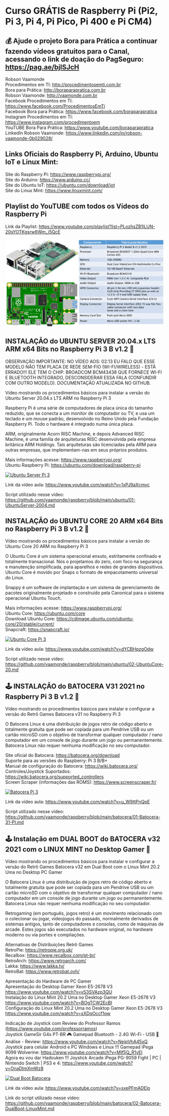 # Curso GRÁTIS de Raspberry Pi (Pi2, Pi 3, Pi 4, Pi Pico, Pi 400 e Pi CM4)

## 💰 Ajude o projeto Bora para Prática a continuar fazendo vídeos gratuitos para o Canal, acessando o link de doação do PagSeguro: https://pag.ae/bjlSJcH

Robson Vaamonde<br>
Procedimentos em TI: http://procedimentosemti.com.br<br>
Bora para Prática: http://boraparapratica.com.br<br>
Robson Vaamonde: http://vaamonde.com.br<br>
Facebook Procedimentos em TI: https://www.facebook.com/ProcedimentosEmTi<br>
Facebook Bora para Prática: https://www.facebook.com/boraparapratica<br>
Instagram Procedimentos em TI: https://www.instagram.com/procedimentoem<br>
YouTUBE Bora Para Prática: https://www.youtube.com/boraparapratica<br>
LinkedIn Robson Vaamonde: https://www.linkedin.com/in/robson-vaamonde-0b029028/<br>

## **Links Oficiais do Raspberry Pi, Arduino, Ubuntu IoT e Linux Mint:**
Site do Raspberry Pi: https://www.raspberrypi.org/<br>
Site do Arduino: https://www.arduino.cc/<br>
Site do Ubuntu IoT: https://ubuntu.com/download/iot<br>
Site do Linux Mint: https://www.linuxmint.com/​

## **Playlist do YouTUBE com todos os Vídeos do Raspberry Pi**
Link da Playlist: https://www.youtube.com/playlist?list=PLozhsZB1lLUN-20sYOTKgsrw6Wm_j5QcE

![Raspberry Pi 3](pi3.png)

## **INSTALAÇÃO do UBUNTU SERVER 20.04.x LTS ARM x64 Bits no Raspberry Pi 3 B v1.2 🐧**

OBSERVAÇÃO IMPORTANTE: NO VÍDEO AOS: 02:13 EU FALO QUE ESSE MODELO NÃO TEM PLACA DE REDE SEM-FIO (WI-FI/WIRELESS) - ESTÁ ERRADO!!! ELE TEM O CHIP: BROADCOM BCM43438 QUE FORNECE WI-FI E BLUETOOTH INTEGRADO, DESCONSIDERAR ESSA FALA (CONFUNDIR COM OUTRO MODELO). DOCUMENTAÇÃO ATUALIZADA NO GITHUB.

Vídeo mostrando os procedimentos básicos para instalar a versão do Ubuntu Server 20.04.x LTS ARM no Raspberry Pi 3

Raspberry Pi é uma série de computadores de placa única do tamanho reduzido, que se conecta a um monitor de computador ou TV, e usa um teclado e um mouse padrão, desenvolvido no Reino Unido pela Fundação Raspberry Pi. Todo o hardware é integrado numa única placa.

ARM, originalmente Acorn RISC Machine, e depois Advanced RISC Machine, é uma família de arquiteturas RISC desenvolvida pela empresa britânica ARM Holdings. Tais arquiteturas são licenciadas pela ARM para outras empresas, que implementam-nas em seus próprios produtos.

Mais informações acesse: https://www.raspberrypi.org/<br>
Ubuntu Raspberry Pi: https://ubuntu.com/download/raspberry-pi

[![Ubuntu Server Pi 3](http://img.youtube.com/vi/1xPJ9aXcmvc/0.jpg)](https://www.youtube.com/watch?v=1xPJ9aXcmvc "Ubuntu Server Pi 3")

Link da vídeo aula: https://www.youtube.com/watch?v=1xPJ9aXcmvc

Script utilizado nesse vídeo: https://github.com/vaamonde/raspberry/blob/main/ubuntu/01-UbuntuServer-2004.md

## **INSTALAÇÃO do UBUNTU CORE 20 ARM x64 Bits no Raspberry Pi 3 B v1.2 🐧**

Vídeo mostrando os procedimentos básicos para instalar a versão do Ubuntu Core 20 ARM no Raspberry Pi 3

O Ubuntu Core é um sistema operacional enxuto, estritamente confinado e totalmente transacional. Nós o projetamos do zero, com foco na segurança e manutenção simplificada, para aparelhos e redes de grandes dispositivos. Ubuntu Core é movido por Snaps o formato de empacotamento universal do Linux.

Snappy é um software de implantação e um sistema de gerenciamento de pacotes originalmente projetado e construído pela Canonical para o sistema operacional Ubuntu Touch.

Mais informações acesse: https://www.raspberrypi.org/<br>
Ubuntu Core: https://ubuntu.com/core<br>
Download Ubuntu Core: https://cdimage.ubuntu.com/ubuntu-core/20/stable/current/<br>
Snapcraft: https://snapcraft.io/

[![Ubuntu Core Pi 3](http://img.youtube.com/vi/dYCBHpzgOdw/0.jpg)](https://www.youtube.com/watch?v=dYCBHpzgOdw "Ubuntu Core Pi 3")

Link da vídeo aula: https://www.youtube.com/watch?v=dYCBHpzgOdw

Script utilizado nesse vídeo: https://github.com/vaamonde/raspberry/blob/main/ubuntu/02-UbuntuCore-20.md

## **🕹 INSTALAÇÃO do BATOCERA V31 2021 no Raspberry Pi 3 B v1.2 🐧**

Vídeo mostrando os procedimentos básicos para instalar e configurar a versão do Retrô Games Batocera v31 no Raspberry Pi 3

O Batocera Linux é uma distribuição de jogos retro de código aberto e totalmente gratuita que pode ser copiada para um Pendrive USB ou um cartão microSD com o objetivo de transformar qualquer computador / nano computador em um console de jogo durante um jogo ou permanentemente. Batocera Linux não requer nenhuma modificação no seu computador.

Site oficial do Batocera: https://batocera.org/download<br>
Suporte para as versões do Raspberry: Pi 3 B/B+<br>
Manual de configuração do Batocera: https://wiki.batocera.org/<br>
Controles/Joystick Suportados: https://wiki.batocera.org/supported_controllers<br>
Screen Scraper (informações das ROMS): https://www.screenscraper.fr/

[![Batocera Pi 3](http://img.youtube.com/vi/u_W9ttPnQpE/0.jpg)](https://www.youtube.com/watch?v=u_W9ttPnQpE "Batocera Pi 3")

Link da vídeo aula: https://www.youtube.com/watch?v=u_W9ttPnQpE

Script utilizado nesse vídeo: https://github.com/vaamonde/raspberry/blob/main/batocera/01-Batocera-31-PI.md

## **🕹 Instalação em DUAL BOOT do BATOCERA v32 2021 com o LINUX MINT no Desktop Gamer 🐧**

Vídeo mostrando os procedimentos básicos para instalar e configurar a versão do Retrô Games Batocera v32 em Dual Boot com o Linux Mint 20.2 Uma no Desktop PC Gamer

O Batocera Linux é uma distribuição de jogos retro de código aberto e totalmente gratuita que pode ser copiada para um Pendrive USB ou um cartão microSD com o objetivo de transformar qualquer computador / nano computador em um console de jogo durante um jogo ou permanentemente. Batocera Linux não requer nenhuma modificação no seu computador.

Retrogaming (em português, jogos retro) é um movimento relacionado com o colecionar ou jogar, videojogos do passado, normalmente derivados de sistemas antigos, tanto de computadores e consolas, como de máquinas de arcade. Estes jogos são executados no hardware original, no hardware moderno ou via portes e compilações.

Alternativas de Distribuições Retrô Games<br>
RetroPie: https://retropie.org.uk/<br>
Recalbox: https://www.recalbox.com/pt-br/<br>
RetroArch: https://www.retroarch.com/<br>
Lakka: https://www.lakka.tv/<br>
RetroBat: https://www.retrobat.ovh/

Apresentação do Hardware de PC Gamer<br>
Apresentação do Desktop Gamer Xeon E5-2678 V3 https://www.youtube.com/watch?v=vS3SVAzp3QU<br>
Instalação do Linux Mint 20.2 Uma no Desktop Gamer Xeon E5-2678 V3 https://www.youtube.com/watch?v=BOgTCW2EcBI<br>
Configuração do Linux Mint 20.2 Uma no Desktop Gamer Xeon E5-2678 V3 https://www.youtube.com/watch?v=sXDqOccf1qw

Indicação de Joystick com Review do Professor Ramos (https://www.youtube.com/professorramos)<br>
Joystick GameSir G4s PT-BR 🎮 Gamepad Bluetooth - 2.4G Wi-Fi - USB 🌟Análise - Review: https://www.youtube.com/watch?v=NejpVhA45xQ<br>
Joystick para celular Android e PC Windows e Linux !!! Gamepad iPega 9099 Wolverine: https://www.youtube.com/watch?v=MIf5Q_R1vEI<br>
Agora eu vou dar Hadouken !!! Joystick Arcade iPega PG-9059 Fight | PC | Nintendo Switch | PS3 e 4: https://www.youtube.com/watch?v=OnaDImXmWz8

[![Dual Boot Batocera](http://img.youtube.com/vi/sxePFmADElo/0.jpg)](https://www.youtube.com/watch?v=sxePFmADElo "Dual Boot Batocera")

Link da vídeo aula: https://www.youtube.com/watch?v=sxePFmADElo

Link do script utilizado nesse vídeo: https://github.com/vaamonde/raspberry/blob/main/batocera/02-Batocera-DualBoot-LinuxMint.md